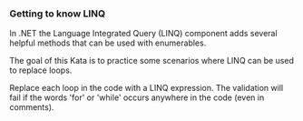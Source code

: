### Getting to know LINQ

In .NET the Language Integrated Query (LINQ) component adds several helpful methods that can be used with enumerables.

The goal of this Kata is to practice some scenarios where LINQ can be used to replace loops.

Replace each loop in the code with a LINQ expression. The validation will fail if the words 'for' or 'while' occurs anywhere in the code (even in comments).

